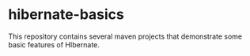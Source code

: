 hibernate-basics
================

This repository contains several maven projects that demonstrate some basic features of HIbernate. 